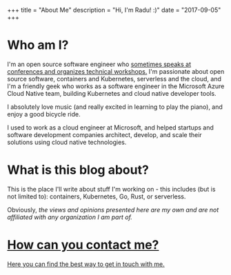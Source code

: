 +++
title = "About Me"
description = "Hi, I'm Radu! :)"
date = "2017-09-05"
+++

Who am I?
=========

I'm an open source software engineer who [sometimes speaks at conferences and organizes technical workshops.](/speaking)
I'm passionate about open source software, containers and Kubernetes, serverless and the cloud, and I'm a friendly geek who works as a software engineer in the Microsoft Azure Cloud Native team, building Kubernetes and cloud native developer tools.

I absolutely love music (and really excited in learning to play the piano), and enjoy a good bicycle ride.

I used to work as a cloud engineer at Microsoft, and helped startups and software development companies architect, develop, and scale their solutions using cloud native technologies.

What is this blog about?
========================

This is the place I'll write about stuff I'm working on - this includes (but is not limited to): containers, Kubernetes, Go, Rust, or serverless.

Obviously, *the views and opinions presented here are my own and are not affiliated with any organization I am part of.*

[How can you contact me?](/contact)
=======================
[Here you can find the best way to get in touch with me.](/contact)
